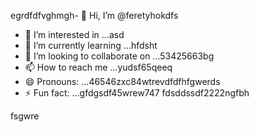 egrdfdfvghmgh- 👋 Hi, I’m @feretyhokdfs
- 👀 I’m interested in ...asd
- 🌱 I’m currently learning ...hfdsht
- 💞️ I’m looking to collaborate on ...53425663bg
- 📫 How to reach me ...yudsf65qeeq
- 😄 Pronouns: ...46546zxc84wtrevdfdfhfgwerds
- ⚡ Fun fact: ...gfdgsdf45wrew747
  fdsddssdf2222ngfbh
<!---sffsd,u,xcv25bgffg
feretyhok/feretyhok is a ✨ special ✨ repositorвіаy because its `READM4E.md` (th65365is file) appearwws on your GitHub profile.
You can click the Preview link to take a look at your changes.sdfsf
--->fsgwre
